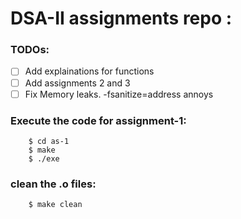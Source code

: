 # DSA-II assignments repo :
### TODOs:
- [ ] Add explainations for functions
- [ ] Add assignments 2 and 3
- [ ] Fix Memory leaks. -fsanitize=address annoys
   
### Execute the code for assignment-1:
```
    $ cd as-1
    $ make
    $ ./exe
```
### clean the .o files:
```
    $ make clean
```
